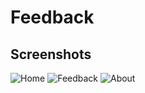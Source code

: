 # Feedback
## Screenshots
![Home](https://user-images.githubusercontent.com/55556476/196331600-5c5fd0a8-47c1-4721-9f08-2a064b4ddf57.jpg)
![Feedback](https://user-images.githubusercontent.com/55556476/196331599-1662832b-fb32-4412-aba9-d10b76976898.jpg)
![About](https://user-images.githubusercontent.com/55556476/196331598-b6238104-ccaa-4881-82c5-921b19c255a4.jpg)
